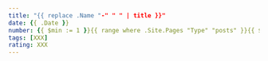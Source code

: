 ```yaml
---
title: "{{ replace .Name "-" " " | title }}"
date: {{ .Date }}
number: {{ $min := 1 }}{{ range where .Site.Pages "Type" "posts" }}{{ $min = (add $min 1) }}{{ end }}{{ $min }}
tags: [XXX]
rating: XXX
---
```


